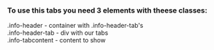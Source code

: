### To use this tabs you need 3 elements with theese classes:   
.info-header - container with .info-header-tab's   
.info-header-tab - div with our tabs   
.info-tabcontent - content to show   
